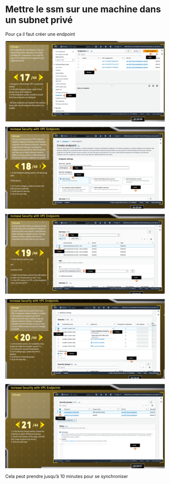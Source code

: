 # Mettre le ssm sur une machine dans un subnet privé

Pour ça il faut créer une endpoint 

![image.png](Mettre%20le%20ssm%20sur%20une%20machine%20dans%20un%20subnet%20prive%2018191cce83bc8029b786d42322fd734b/image.png)

![image.png](Mettre%20le%20ssm%20sur%20une%20machine%20dans%20un%20subnet%20prive%2018191cce83bc8029b786d42322fd734b/image%201.png)

![image.png](Mettre%20le%20ssm%20sur%20une%20machine%20dans%20un%20subnet%20prive%2018191cce83bc8029b786d42322fd734b/image%202.png)

![image.png](Mettre%20le%20ssm%20sur%20une%20machine%20dans%20un%20subnet%20prive%2018191cce83bc8029b786d42322fd734b/image%203.png)

![image.png](Mettre%20le%20ssm%20sur%20une%20machine%20dans%20un%20subnet%20prive%2018191cce83bc8029b786d42322fd734b/image%204.png)

Cela peut  prendre jusqu’à 10 minutes pour se synchroniser